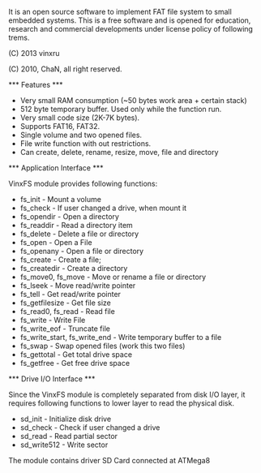 It is an open source software to implement FAT file system to small embedded systems. This is a free software and 
is opened for education, research and commercial developments under license policy of following trems.

(C) 2013 vinxru

(C) 2010, ChaN, all right reserved.

*** Features ***

- Very small RAM consumption (~50 bytes work area + certain stack)
- 512 byte temporary buffer. Used only while the function run.
- Very small code size (2K-7K bytes).
- Supports FAT16, FAT32.
- Single volume and two opened files.
- File write function with out restrictions.
- Can create, delete, rename, resize, move, file and directory

*** Application Interface ***

VinxFS module provides following functions:

- fs_init - Mount a volume
- fs_check - If user changed a drive, when mount it
- fs_opendir - Open a directory
- fs_readdir - Read a directory item
- fs_delete - Delete a file or directory
- fs_open - Open a File
- fs_openany - Open a file or directory
- fs_create - Create a file;
- fs_createdir - Create a directory
- fs_move0, fs_move - Move or rename a file or directory
- fs_lseek - Move read/write pointer
- fs_tell - Get read/write pointer
- fs_getfilesize - Get file size
- fs_read0, fs_read - Read file
- fs_write - Write File
- fs_write_eof - Truncate file
- fs_write_start, fs_write_end - Write temporary buffer to a file
- fs_swap - Swap opened files (work this two files)
- fs_gettotal - Get total drive space
- fs_getfree - Get free drive space

*** Drive I/O Interface ***

Since the VinxFS module is completely separated from disk I/O layer, it requires following functions to 
lower layer to read the physical disk.

- sd_init - Initialize disk drive
- sd_check - Check if user changed a drive
- sd_read - Read partial sector
- sd_write512 - Write sector

The module contains driver SD Card connected at ATMega8
